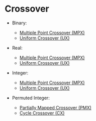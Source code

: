 # Crossover

* Binary:
  - [Multiple Point Crossover (MPX)](./binary/n_points_crossover.rs)
  - [Uniform Crossover (UX)](./binary/uniform_crossover.rs)

* Real:
  - [Multiple Point Crossover (MPX)](./real/n_points_crossover.rs)
  - [Uniform Crossover (UX)](./real/uniform_crossover.rs)

* Integer:
  - [Multiple Point Crossover (MPX)](./integer/n_points_crossover.rs) 
  - [Uniform Crossover (UX)](./integer/uniform_crossover.rs)

* Permuted Integer:
  - [Partially Mapped Crossover (PMX)](./permuted/pmx_crossover.rs)
  - [Cycle Crossover (CX)](./permuted/cx_crossover.rs)
